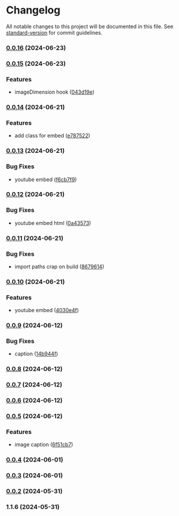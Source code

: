 # Changelog

All notable changes to this project will be documented in this file. See [standard-version](https://github.com/conventional-changelog/standard-version) for commit guidelines.

### [0.0.16](https://github.com/Matthiasc/markdown-to-blockstyle-json/compare/v0.0.15...v0.0.16) (2024-06-23)

### [0.0.15](https://github.com/Matthiasc/markdown-to-blockstyle-json/compare/v0.0.14...v0.0.15) (2024-06-23)


### Features

* imageDimension hook ([043d19e](https://github.com/Matthiasc/markdown-to-blockstyle-json/commit/043d19eaba2d92b749fff53d7824e57e79516bd3))

### [0.0.14](https://github.com/Matthiasc/markdown-to-blockstyle-json/compare/v0.0.13...v0.0.14) (2024-06-21)


### Features

* add class for embed ([e787522](https://github.com/Matthiasc/markdown-to-blockstyle-json/commit/e787522afea8f96e92cf0d0fdff3d58ab9b54f03))

### [0.0.13](https://github.com/Matthiasc/markdown-to-blockstyle-json/compare/v0.0.12...v0.0.13) (2024-06-21)


### Bug Fixes

* youtube embed ([f6cb7f9](https://github.com/Matthiasc/markdown-to-blockstyle-json/commit/f6cb7f9d817b99ed636f1f2a23c7240775c0041f))

### [0.0.12](https://github.com/Matthiasc/markdown-to-blockstyle-json/compare/v0.0.11...v0.0.12) (2024-06-21)


### Bug Fixes

* youtube embed html ([0a43573](https://github.com/Matthiasc/markdown-to-blockstyle-json/commit/0a435739d8de90645c4756cd18371057da5d7834))

### [0.0.11](https://github.com/Matthiasc/markdown-to-blockstyle-json/compare/v0.0.10...v0.0.11) (2024-06-21)


### Bug Fixes

* import paths crap on build ([8679614](https://github.com/Matthiasc/markdown-to-blockstyle-json/commit/8679614b389194c5195037081ec140d50be1ef87))

### [0.0.10](https://github.com/Matthiasc/markdown-to-blockstyle-json/compare/v0.0.9...v0.0.10) (2024-06-21)


### Features

* youtube embed ([4030e4f](https://github.com/Matthiasc/markdown-to-blockstyle-json/commit/4030e4f95acadccff71508625daf26971a85a4d1))

### [0.0.9](https://github.com/Matthiasc/markdown-to-blockstyle-json/compare/v0.0.8...v0.0.9) (2024-06-12)


### Bug Fixes

* caption ([14b944f](https://github.com/Matthiasc/markdown-to-blockstyle-json/commit/14b944f394f4e2d3e336eb3a9941cd10b724755c))

### [0.0.8](https://github.com/Matthiasc/markdown-to-blockstyle-json/compare/v0.0.7...v0.0.8) (2024-06-12)

### [0.0.7](https://github.com/Matthiasc/markdown-to-blockstyle-json/compare/v0.0.6...v0.0.7) (2024-06-12)

### [0.0.6](https://github.com/Matthiasc/markdown-to-blockstyle-json/compare/v0.0.5...v0.0.6) (2024-06-12)

### [0.0.5](https://github.com/Matthiasc/markdown-to-blockstyle-json/compare/v0.0.4...v0.0.5) (2024-06-12)


### Features

* image caption ([6f51cb7](https://github.com/Matthiasc/markdown-to-blockstyle-json/commit/6f51cb7eb28f4e5a530fd6aca04f4634d50734b7))

### [0.0.4](https://github.com/Matthiasc/markdown-to-blockstyle-json/compare/v0.0.3...v0.0.4) (2024-06-01)

### [0.0.3](https://github.com/Matthiasc/markdown-to-blockstyle-json/compare/v0.0.2...v0.0.3) (2024-06-01)

### [0.0.2](https://github.com/Matthiasc/markdown-to-blockstyle-json/compare/v1.1.6...v0.0.2) (2024-05-31)

### 1.1.6 (2024-05-31)
